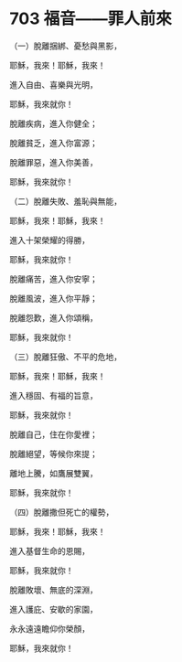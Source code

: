 # 703 福音——罪人前來

（一）脫離捆綁、憂愁與黑影，

耶穌，我來！耶穌，我來！

進入自由、喜樂與光明，

耶穌，我來就你！

脫離疾病，進入你健全；

脫離貧乏，進入你富源；

脫離罪惡，進入你美善，

耶穌，我來就你！

（二）脫離失敗、羞恥與無能，

耶穌，我來！耶穌，我來！

進入十架榮耀的得勝，

耶穌，我來就你！

脫離痛苦，進入你安寧；

脫離風波，進入你平靜；

脫離怨歎，進入你頌稱，

耶穌，我來就你！

（三）脫離狂傲、不平的危地，

耶穌，我來！耶穌，我來！

進入穩固、有福的旨意，

耶穌，我來就你！

脫離自己，住在你愛裡；

脫離絕望，等候你來提；

離地上騰，如鷹展雙翼，

耶穌，我來就你！

（四）脫離撒但死亡的權勢，

耶穌，我來！耶穌，我來！

進入基督生命的恩賜，

耶穌，我來就你！

脫離敗壞、無底的深淵，

進入護庇、安歇的家園，

永永遠遠瞻仰你榮顏，

耶穌，我來就你！

